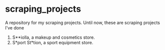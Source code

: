 # scraping_projects
A repository for my scraping projects. Until now, these are scraping projects I've done
1. S**iolla, a makeup and cosmetics store.
2. S\*port St\*tion, a sport equipment store.
